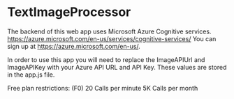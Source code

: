 # TextImageProcessor

The backend of this web app uses Microsoft Azure Cognitive services. https://azure.microsoft.com/en-us/services/cognitive-services/
You can sign up at https://azure.microsoft.com/en-us/.

In order to use this app you will need to replace the ImageAPIUrl and ImageAPIKey with your Azure API URL and API Key. These values are stored in the app.js file.

Free plan restrictions: (F0)
20 Calls per minute
5K Calls per month
